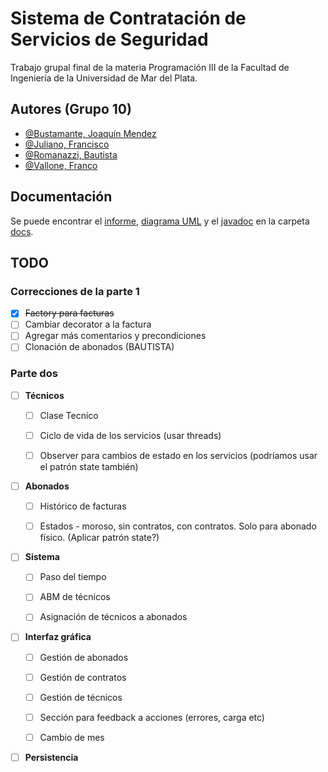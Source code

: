 # Sistema de Contratación de Servicios de Seguridad

Trabajo grupal final de la materia Programación III de la Facultad de Ingeniería de la Universidad de Mar del Plata.

## Autores (Grupo 10)

- [@Bustamante, Joaquín Mendez](https://github.com/JoaquinBustamante96)
- [@Juliano, Francisco](https://github.com/franq22)
- [@Romanazzi, Bautista](https://github.com/blautista)
- [@Vallone, Franco](https://github.com/Whejseider)

## Documentación

Se puede encontrar el [informe](https://github.com/Whejseider/Grupo10_primera_parte/blob/Develop/docs/informe/Informe%20Grupo%2010.pdf), [diagrama UML](https://github.com/Whejseider/Grupo10_primera_parte/blob/Develop/docs/uml/UML.jpg) y el [javadoc](https://github.com/Whejseider/Grupo10_primera_parte/tree/Develop/docs/javadoc) en la carpeta [docs](https://github.com/Whejseider/Grupo10_primera_parte/tree/Develop/docs).

## TODO

### Correcciones de la parte 1
- [x] ~~Factory para facturas~~
- [ ] Cambiar decorator a la factura
- [ ] Agregar más comentarios y precondiciones
- [ ] Clonación de abonados (BAUTISTA)

### Parte dos

- [ ] **Técnicos**
  - [ ] Clase Tecnico
  - [ ] Ciclo de vida de los servicios (usar threads)
  - [ ] Observer para cambios de estado en los servicios (podríamos usar el patrón state también)


- [ ] **Abonados**
  - [ ] Histórico de facturas
  - [ ] Estados - moroso, sin contratos, con contratos. Solo para abonado físico. (Aplicar patrón state?)


- [ ] **Sistema**
  - [ ] Paso del tiempo
  - [ ] ABM de técnicos
  - [ ] Asignación de técnicos a abonados


- [ ] **Interfaz gráfica**
  - [ ] Gestión de abonados
  - [ ] Gestión de contratos
  - [ ] Gestión de técnicos
  - [ ] Sección para feedback a acciones (errores, carga etc)
  - [ ] Cambio de mes


- [ ] **Persistencia**